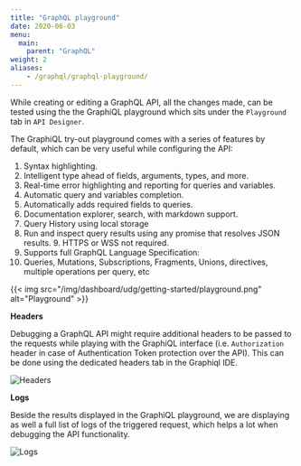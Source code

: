 ```yaml
---
title: "GraphQL playground"
date: 2020-06-03
menu:
  main:
    parent: "GraphQL"
weight: 2
aliases:
    - /graphql/graphql-playground/
---
```


While creating or editing a GraphQL API, all the changes made, can be tested using the the GraphiQL playground which sits under the `Playground` tab in `API Designer`.

The GraphiQL try-out playground comes with a series of features by default, which can be very useful while configuring the API:
  1.  Syntax highlighting.
  2.  Intelligent type ahead of fields, arguments, types, and more.
  3.  Real-time error highlighting and reporting for queries and variables.
  4.  Automatic query and variables completion.
  5.  Automatically adds required fields to queries.
  6.  Documentation explorer, search, with markdown support.
  7.  Query History using local storage
  8.  Run and inspect query results using any promise that resolves JSON results. 9.  HTTPS or WSS not required.
  10. Supports full GraphQL Language Specification:
  11. Queries, Mutations, Subscriptions, Fragments, Unions, directives, multiple operations per query, etc

  {{< img src="/img/dashboard/udg/getting-started/playground.png" alt="Playground" >}}

  **Headers**

  Debugging a GraphQL API might require additional headers to be passed to the requests while playing with the GraphiQL interface (i.e. `Authorization` header in case of Authentication Token protection over the API). This can be done using the dedicated headers tab in the Graphiql IDE.

![Headers](/docs/img/dashboard/udg/getting-started/headers.png)

  **Logs**

  Beside the results displayed in the GraphiQL playground, we are displaying as well a full list of logs of the triggered request, which helps a lot when debugging the API functionality.

![Logs](/docs/img/dashboard/udg/getting-started/logs.png)

